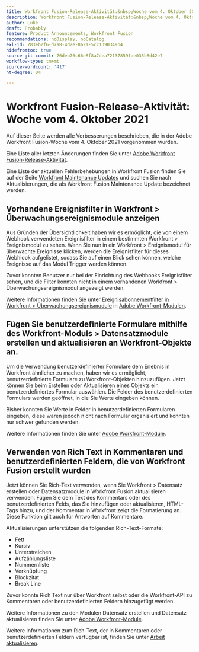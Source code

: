 ```yaml
---
title: Workfront Fusion-Release-Aktivität:&nbsp;Woche vom 4. Oktober 2021
description: Workfront Fusion-Release-Aktivität:&nbsp;Woche vom 4. Oktober 2021
author: Luke
draft: Probably
feature: Product Announcements, Workfront Fusion
recommendations: noDisplay, noCatalog
exl-id: 783eb2f6-d7a8-4d2e-8a21-5cc1390349b4
hidefromtoc: true
source-git-commit: 76deb76c66e8f8a7dea721378591ae035b8d42e7
workflow-type: tm+mt
source-wordcount: '417'
ht-degree: 0%

---
```


# Workfront Fusion-Release-Aktivität: Woche vom 4. Oktober 2021

Auf dieser Seite werden alle Verbesserungen beschrieben, die in der Adobe Workfront Fusion-Woche vom 4. Oktober 2021 vorgenommen wurden.

Eine Liste aller letzten Änderungen finden Sie unter [Adobe Workfront Fusion-Release-Aktivität](../../../product-announcements/product-releases/fusion-release-activity/fusion-release-activity.md).

Eine Liste der aktuellen Fehlerbehebungen in Workfront Fusion finden Sie auf der Seite [Workfront Maintenance Updates](https://experienceleague.adobe.com/docs/workfront-known-issues/releases/current-updates.html) und suchen Sie nach Aktualisierungen, die als Workfront Fusion Maintenance Update bezeichnet werden.

## Vorhandene Ereignisfilter in Workfront > Überwachungsereignismodule anzeigen

Aus Gründen der Übersichtlichkeit haben wir es ermöglicht, die von einem Webhook verwendeten Ereignisfilter in einem bestimmten Workfront > Ereignismodul zu sehen. Wenn Sie nun in ein Workfront > Ereignismodul für überwachte Ereignisse klicken, werden die Ereignisfilter für dieses Webhiook aufgelistet, sodass Sie auf einen Blick sehen können, welche Ereignisse auf das Modul Trigger werden können.

Zuvor konnten Benutzer nur bei der Einrichtung des Webhooks Ereignisfilter sehen, und die Filter konnten nicht in einem vorhandenen Workfront > Überwachungsereignismodul angezeigt werden.

Weitere Informationen finden Sie unter [Ereignisabonnementfilter in Workfront > Überwachungsereignismodule](../../../workfront-fusion/apps-and-their-modules/workfront-modules.md#event) in [Adobe Workfront-Modulen](../../../workfront-fusion/apps-and-their-modules/workfront-modules.md).

## Fügen Sie benutzerdefinierte Formulare mithilfe des Workfront-Moduls > Datensatzmodule erstellen und aktualisieren an Workfront-Objekte an.

Um die Verwendung benutzerdefinierter Formulare dem Erlebnis in Workfront ähnlicher zu machen, haben wir es ermöglicht, benutzerdefinierte Formulare zu Workfront-Objekten hinzuzufügen. Jetzt können Sie beim Erstellen oder Aktualisieren eines Objekts ein benutzerdefiniertes Formular auswählen. Die Felder des benutzerdefinierten Formulars werden geöffnet, in die Sie Werte eingeben können.

Bisher konnten Sie Werte in Felder in benutzerdefinierten Formularen eingeben, diese waren jedoch nicht nach Formular organisiert und konnten nur schwer gefunden werden.

Weitere Informationen finden Sie unter [Adobe Workfront-Module](../../../workfront-fusion/apps-and-their-modules/workfront-modules.md).

## Verwenden von Rich Text in Kommentaren und benutzerdefinierten Feldern, die von Workfront Fusion erstellt wurden

Jetzt können Sie Rich-Text verwenden, wenn Sie Workfront > Datensatz erstellen oder Datensatzmodule in Workfront Fusion aktualisieren verwenden. Fügen Sie dem Text des Kommentars oder des benutzerdefinierten Felds, das Sie hinzufügen oder aktualisieren, HTML-Tags hinzu, und der Kommentar in Workfront zeigt die Formatierung an. Diese Funktion gilt auch für Antworten auf Kommentare.

Aktualisierungen unterstützen die folgenden Rich-Text-Formate:

* Fett
* Kursiv
* Unterstreichen
* Aufzählungsliste
* Nummernliste
* Verknüpfung
* Blockzitat
* Break Line

Zuvor konnte Rich Text nur über Workfront selbst oder die Workfront-API zu Kommentaren oder benutzerdefinierten Feldern hinzugefügt werden.

Weitere Informationen zu den Modulen Datensatz erstellen und Datensatz aktualisieren finden Sie unter [Adobe Workfront-Module](../../../workfront-fusion/apps-and-their-modules/workfront-modules.md).

Weitere Informationen zum Rich-Text, der in Kommentaren oder benutzerdefinierten Feldern verfügbar ist, finden Sie unter [Arbeit aktualisieren](../../../workfront-basics/updating-work-items-and-viewing-updates/update-work.md).
